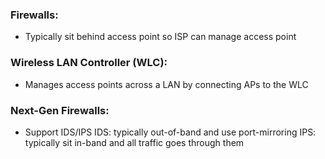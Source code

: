 ### Firewalls:
- Typically sit behind access point so ISP can manage access point
### Wireless LAN Controller (WLC):
- Manages access points across a LAN by connecting APs to the WLC
### Next-Gen Firewalls:
- Support IDS/IPS
		IDS: typically out-of-band and use port-mirroring
		IPS: typically sit in-band and all traffic goes through them